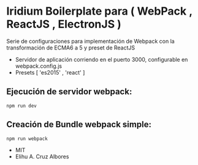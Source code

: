 # Iridium Boilerplate para ( WebPack , ReactJS , ElectronJS )

Serie de configuraciones para implementación de Webpack con la transformación de ECMA6 a 5 y preset de ReactJS
* Servidor de aplicación corriendo en el puerto 3000, configurable en webpack.config.js
* Presets [ 'es2015' , 'react' ]

## Ejecución de servidor webpack:
```
npm run dev
```

## Creación de Bundle webpack simple:
```
npm run webpack
```

* MIT
* Elihu A. Cruz Albores
